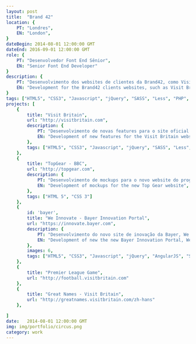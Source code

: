 ```yaml
---
layout: post
title:  "Brand 42"
location: {
	PT: "Londres",
	EN: "London",
}
dateBegin: 2014-08-01 12:00:00 GMT
dateEnd: 2016-09-01 12:00:00 GMT
role: {
	PT: "Desenvolvedor Font End Sênior",
	EN: "Senior Font End Developer"
}
description: {
	PT: "Desenvolvimento dos websites de clientes da Brand42, como Visit Britain e TopGear, da BBC",
	EN: "Development for the Brand42 clients websites, such as Visit Britain and Top Gear (BBC)"
}
tags: ["HTML5", "CSS3", "Javascript", "jQuery", "SASS", "Less", "PHP", "Node JS", "Grunt", "Compass", "BEM Notation", "ReactJS"]
projects: [
	{
		title: "Visit Britain",
		url: "http://visitbritain.com",
		description: {
			PT: "Desenvolvimento de novas features para o site oficial de turismo da Grã Bretanha",
			EN: "Development of new features for the Visit Britain website, the official website for the Great Britain tourism.",
		},
		tags: ["HTML5", "CSS3", "Javascript", "jQuery", "SASS", "Less", "PHP", "Node JS", "Grunt", "Compass", "BEM Notation"]
	},
	{
		title: "TopGear - BBC",
		url: "http://topgear.com",
		description: {
			PT: "Desenvolvimento de mockups para o novo website do programa da BBC, Top Gear",
			EN: "Development of mockups for the new Top Gear website",
		},
		tags: ["HTML 5", "CSS 3"]
	},
	{
		id: 'bayer',
		title: "We Innovate - Bayer Innovation Portal",
		url: "https://innovate.bayer.com",
		description: {
			PT: "Desenvolvimento do novo site de inovação da Bayer, We Innovate",
			EN: "Development of new the new Bayer Innovation Portal, We Innovate"
		},
		images: 6,
		tags: ["HTML5", "CSS3", "Javascript", "jQuery", "AngularJS", "SASS", "Grunt", "Compass", "BEM Notation"]
	},
	{
		title: "Premier League Game",
		url: "http://football.visitbritain.com"
	},
	{
		title: "Great Names - Visit Britain",
		url: "http://greatnames.visitbritain.com/zh-hans"
	},

]
date:   2014-08-01 12:00:00 GMT
img: img/portfolio/circus.png
category: work
---
```

